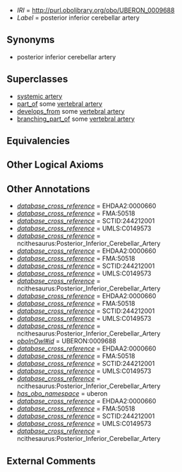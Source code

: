  * *IRI* = http://purl.obolibrary.org/obo/UBERON_0009688
 * *Label* = posterior inferior cerebellar artery

## Synonyms

 * posterior inferior cerebellar artery

## Superclasses

 * [systemic artery](../../UBERON/73/UBERON_0004573.md)
 * [part_of](../../BFO/50/BFO_0000050.md) some [vertebral artery](../../UBERON/35/UBERON_0001535.md)
 * [develops_from](../../RO/02/RO_0002202.md) some [vertebral artery](../../UBERON/35/UBERON_0001535.md)
 * [branching_part_of](../../RO/80/RO_0002380.md) some [vertebral artery](../../UBERON/35/UBERON_0001535.md)

## Equivalencies


## Other Logical Axioms


## Other Annotations

 * *[database_cross_reference](../../ef/oboInOwl#hasDbXref.md)* = EHDAA2:0000660
 * *[database_cross_reference](../../ef/oboInOwl#hasDbXref.md)* = FMA:50518
 * *[database_cross_reference](../../ef/oboInOwl#hasDbXref.md)* = SCTID:244212001
 * *[database_cross_reference](../../ef/oboInOwl#hasDbXref.md)* = UMLS:C0149573
 * *[database_cross_reference](../../ef/oboInOwl#hasDbXref.md)* = ncithesaurus:Posterior_Inferior_Cerebellar_Artery
 * *[database_cross_reference](../../ef/oboInOwl#hasDbXref.md)* = EHDAA2:0000660
 * *[database_cross_reference](../../ef/oboInOwl#hasDbXref.md)* = FMA:50518
 * *[database_cross_reference](../../ef/oboInOwl#hasDbXref.md)* = SCTID:244212001
 * *[database_cross_reference](../../ef/oboInOwl#hasDbXref.md)* = UMLS:C0149573
 * *[database_cross_reference](../../ef/oboInOwl#hasDbXref.md)* = ncithesaurus:Posterior_Inferior_Cerebellar_Artery
 * *[database_cross_reference](../../ef/oboInOwl#hasDbXref.md)* = EHDAA2:0000660
 * *[database_cross_reference](../../ef/oboInOwl#hasDbXref.md)* = FMA:50518
 * *[database_cross_reference](../../ef/oboInOwl#hasDbXref.md)* = SCTID:244212001
 * *[database_cross_reference](../../ef/oboInOwl#hasDbXref.md)* = UMLS:C0149573
 * *[database_cross_reference](../../ef/oboInOwl#hasDbXref.md)* = ncithesaurus:Posterior_Inferior_Cerebellar_Artery
 * *[oboInOwl#id](../../id/oboInOwl#id.md)* = UBERON:0009688
 * *[database_cross_reference](../../ef/oboInOwl#hasDbXref.md)* = EHDAA2:0000660
 * *[database_cross_reference](../../ef/oboInOwl#hasDbXref.md)* = FMA:50518
 * *[database_cross_reference](../../ef/oboInOwl#hasDbXref.md)* = SCTID:244212001
 * *[database_cross_reference](../../ef/oboInOwl#hasDbXref.md)* = UMLS:C0149573
 * *[database_cross_reference](../../ef/oboInOwl#hasDbXref.md)* = ncithesaurus:Posterior_Inferior_Cerebellar_Artery
 * *[has_obo_namespace](../../ce/oboInOwl#hasOBONamespace.md)* = uberon
 * *[database_cross_reference](../../ef/oboInOwl#hasDbXref.md)* = EHDAA2:0000660
 * *[database_cross_reference](../../ef/oboInOwl#hasDbXref.md)* = FMA:50518
 * *[database_cross_reference](../../ef/oboInOwl#hasDbXref.md)* = SCTID:244212001
 * *[database_cross_reference](../../ef/oboInOwl#hasDbXref.md)* = UMLS:C0149573
 * *[database_cross_reference](../../ef/oboInOwl#hasDbXref.md)* = ncithesaurus:Posterior_Inferior_Cerebellar_Artery

## External Comments

